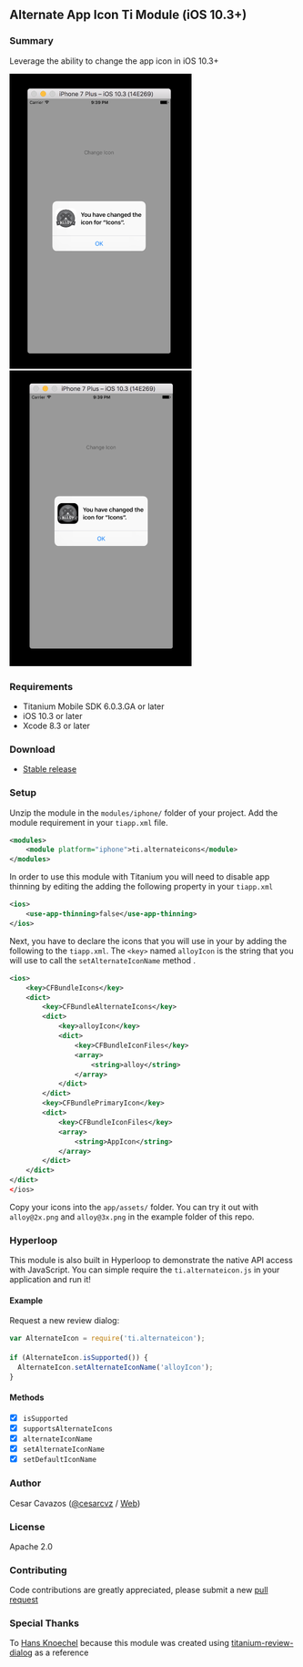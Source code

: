 ## Alternate App Icon Ti Module (iOS 10.3+)

### Summary

Leverage the ability to change the app icon in iOS 10.3+

<img src="example/icon_white.png" width="320" alt="WhiteIcon" /><img src="example/icon_black.png" width="320" alt="BlackIcon" />

### Requirements

  - Titanium Mobile SDK 6.0.3.GA or later
  - iOS 10.3 or later
  - Xcode 8.3 or later

### Download

  * [Stable release](https://github.com/ccavazos/titanium-alternate-icons/releases)

### Setup

Unzip the module in the `modules/iphone/` folder of your project.
Add the module requirement in your `tiapp.xml` file.

```xml
<modules>
    <module platform="iphone">ti.alternateicons</module>
</modules>
```

In order to use this module with Titanium you will need to disable app thinning by editing the adding the following property in your `tiapp.xml`

```xml
<ios>
    <use-app-thinning>false</use-app-thinning>
</ios>
```

Next, you have to declare the icons that you will use in your by adding the following to the `tiapp.xml`. The `<key>` named `alloyIcon` is the string that you will use to call the `set​Alternate​Icon​Name` method .

```xml
<ios>
	<key>CFBundleIcons</key>
	<dict>
		<key>CFBundleAlternateIcons</key>
		<dict>
			<key>alloyIcon</key>
			<dict>
				<key>CFBundleIconFiles</key>
				<array>
					<string>alloy</string>
				</array>
			</dict>
		</dict>
		<key>CFBundlePrimaryIcon</key>
		<dict>
			<key>CFBundleIconFiles</key>
			<array>
				<string>AppIcon</string>
			</array>
		</dict>
	</dict>
</dict>
</ios>
```

Copy your icons into the `app/assets/` folder. You can try it out with `alloy@2x.png` and `alloy@3x.png` in the example folder of this repo.

### Hyperloop

This module is also built in Hyperloop to demonstrate the native API access with JavaScript.
You can simple require the `ti.alternateicon.js` in your application and run it!

#### Example

Request a new review dialog:

```javascript
var AlternateIcon = require('ti.alternateicon');

if (AlternateIcon.isSupported()) {
  AlternateIcon.set​Alternate​Icon​Name('alloyIcon');
}
```
#### Methods

- [x] `isSupported`
- [x] `supportsAlternateIcons`
- [x] `alternateIconName`
- [x] `set​Alternate​Icon​Name`
- [x] `setDefaultIconName`

### Author

Cesar Cavazos ([@cesarcvz](https://twitter.com/cesarcvz) / [Web](http://ccavazos.co))

### License

Apache 2.0

### Contributing

Code contributions are greatly appreciated, please submit a new [pull request](https://github.com/ccavazos/titanium-alternate-icons/pull/new/master)

### Special Thanks

To [Hans Knoechel](https://github.com/hansemannn) because this module was created using [titanium-review-dialog](https://github.com/hansemannn/titanium-review-dialog) as a reference